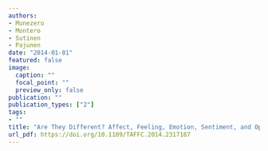 ```yaml
---
authors:
- Munezero
- Montero
- Sutinen
- Pajunen
date: "2014-01-01"
featured: false
image:
  caption: ""
  focal_point: ""
  preview_only: false
publication: ""
publication_types: ["2"]
tags:
- ""
title: "Are They Different? Affect, Feeling, Emotion, Sentiment, and Opinion Detection in Text"
url_pdf: https://doi.org/10.1109/TAFFC.2014.2317187
---
```

